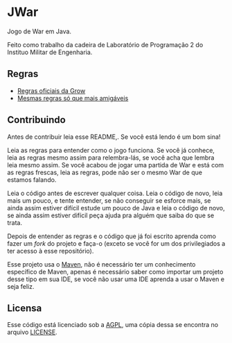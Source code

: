 # JWar

Jogo de War em Java.

Feito como trabalho da cadeira de Laboratório de Programação 2 do Instituo Militar de Engenharia.

## Regras

- [Regras oficiais da Grow](http://www.grow.com.br/uploads/p185601alh15441mm1q3q1mjn1j011.pdf)
- [Mesmas regras só que mais amigáveis](http://regras.net/jogo-war/)

## Contribuindo

Antes de contribuir leia esse README,. Se você está lendo  é um bom sina!

Leia as regras para entender como o jogo funciona. Se você já conhece, leia as regras mesmo assim
para relembra-lás, se você acha que lembra leia mesmo assim. Se você acabou de jogar uma partida de
War e está com as regras frescas, leia as regras, pode não ser o mesmo War de que estamos falando.

Leia o código antes de escrever qualquer coisa. Leia o código de novo, leia mais um pouco, e
tente entender, se não conseguir se esforce mais, se ainda assim estiver difícil estude um pouco
de Java e leia o código de novo, se ainda assim estiver difícil peça ajuda pra alguém que saiba do
que se trata.

Depois de entender as regras e o código que já foi escrito aprenda como fazer um _fork_ do projeto
e faça-o (exceto se você for um dos privilegiados a ter acesso à esse repositório).

Esse projeto usa o [Maven](http://maven.apache.org/), não é necessário ter um conhecimento específico
de Maven, apenas é necessário saber como importar um projeto desse tipo em sua IDE, se você não usar
uma IDE aprenda a usar o Maven e seja feliz.

## Licensa

Esse código está licenciado sob a [AGPL](http://www.gnu.org/licenses/agpl-3.0.html), uma cópia dessa
se encontra no arquivo [LICENSE](LICENSE).
